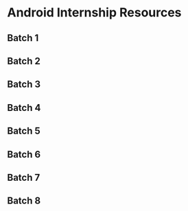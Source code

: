 # Android Internship Resources

## Batch 1[]()
## Batch 2[]()
## Batch 3[]()
## Batch 4[]()
## Batch 5[]()
## Batch 6[]()
## Batch 7[]()
## Batch 8[]()
